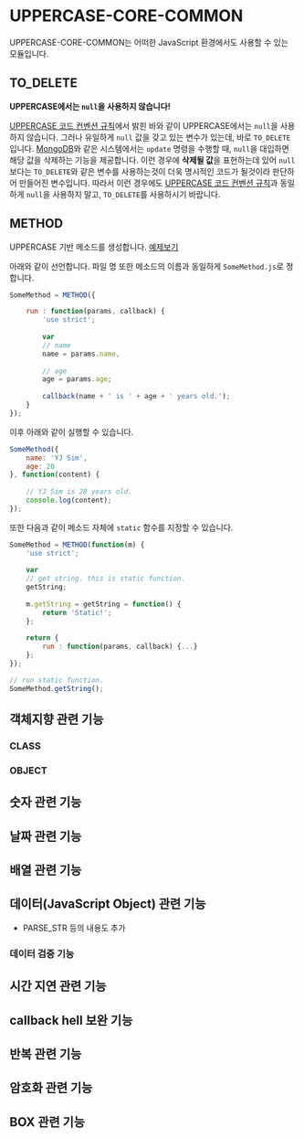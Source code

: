 # UPPERCASE-CORE-COMMON
UPPERCASE-CORE-COMMON는 어떠한 JavaScript 환경에서도 사용할 수 있는 모듈입니다.

## TO_DELETE
**UPPERCASE에서는 `null`을 사용하지 않습니다!**

[UPPERCASE 코드 컨벤션 규칙](CONVENTION.md)에서 밝힌 바와 같이 UPPERCASE에서는 `null`을 사용하지 않습니다. 그러나 유일하게 `null` 값을 갖고 있는 변수가 있는데, 바로 `TO_DELETE`입니다.
[MongoDB](http://www.mongodb.org)와 같은 시스템에서는 `update` 명령을 수행할 때, `null`을 대입하면 해당 값을 삭제하는 기능을 제공합니다. 이런 경우에 **삭제될 값**을 표현하는데 있어 `null` 보다는 `TO_DELETE`와 같은 변수를 사용하는것이 더욱 명시적인 코드가 될것이라 판단하어 만들어진 변수입니다.
따라서 이런 경우에도 [UPPERCASE 코드 컨벤션 규칙](CONVENTION.md)과 동일하게 `null`을 사용하지 말고, `TO_DELETE`를 사용하시기 바랍니다.

## METHOD
UPPERCASE 기반 메소드를 생성합니다. [예제보기](../EXAMPLE/UPPERCASE-CORE-COMMON/METHOD.js)

아래와 같이 선언합니다. 파일 명 또한 메소드의 이름과 동일하게 `SomeMethod.js`로 정합니다.
```javascript
SomeMethod = METHOD({

	run : function(params, callback) {
	    'use strict';
	
	    var
		// name
		name = params.name,
		
		// age
		age = params.age;
	
		callback(name + ' is ' + age + ' years old.');
	}
});
```

이후 아래와 같이 실행할 수 있습니다.
```javascript
SomeMethod({
    name: 'YJ Sim',
    age: 28
}, function(content) {
    
    // YJ Sim is 28 years old.
	console.log(content);
});
```

또한 다음과 같이 메소드 자체에 `static` 함수를 지정할 수 있습니다.

```javascript
SomeMethod = METHOD(function(m) {
    'use strict';
    
    var
    // get string. this is static function.
    getString;
    
	m.getString = getString = function() {
        return 'Static!';
    };
	
	return {
		run : function(params, callback) {...}
	};
});
```

```javascript
// run static function.
SomeMethod.getString();
```

## 객체지향 관련 기능
### CLASS


### OBJECT


## 숫자 관련 기능

## 날짜 관련 기능

## 배열 관련 기능

## 데이터(JavaScript Object) 관련 기능
- PARSE_STR 등의 내용도 추가

### 데이터 검증 기능

## 시간 지연 관련 기능

## callback hell 보완 기능

## 반복 관련 기능

## 암호화 관련 기능

## BOX 관련 기능